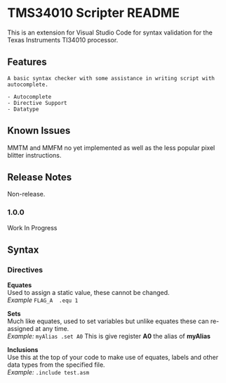 # TMS34010 Scripter README

This is an extension for Visual Studio Code for syntax validation for the Texas Instruments TI34010 processor.

## Features

    A basic syntax checker with some assistance in writing script with autocomplete.

    - Autocomplete
    - Directive Support
    - Datatype


## Known Issues

MMTM and MMFM no yet implemented as well as the less popular pixel blitter instructions.

## Release Notes

 Non-release.
 
 ### 1.0.0

Work In Progress
 
## Syntax

 ### Directives
**Equates**<br>
Used to assign a static value, these cannot be changed.<br>
*Example* `FLAG_A  .equ 1`

**Sets**<br>
Much like equates, used to set variables but unlike equates these can re-assigned at any time.<br>
*Example:* `myAlias .set A0` This is give register **A0** the alias of **myAlias**

**Inclusions**<br>
Use this at the top of your code to make use of equates, labels and other data types from the specified file.<br>
*Example:* `.include test.asm`
